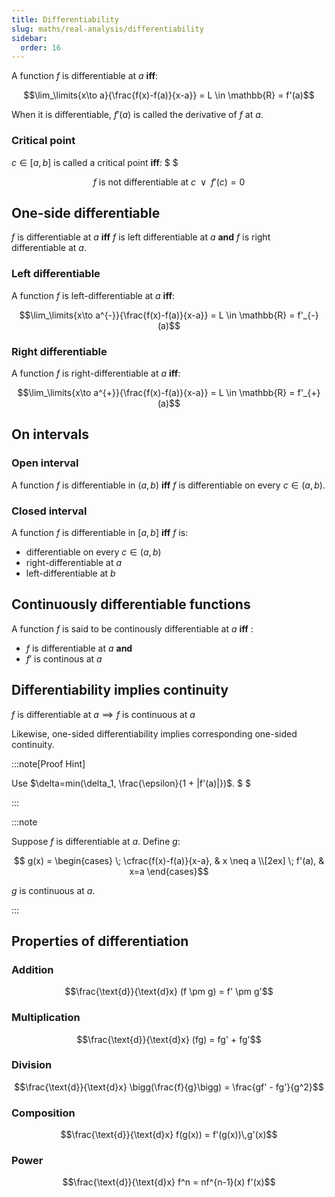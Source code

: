 ```yaml
---
title: Differentiability
slug: maths/real-analysis/differentiability
sidebar:
  order: 16
---
```


A function $f$ is differentiable at $a$ **iff**:

```math
\lim_\limits{x\to a}{\frac{f(x)-f(a)}{x-a}} = L \in \mathbb{R} = f'(a)
```

When it is differentiable, $f'(a)$ is called the derivative of $f$ at $a$.

### Critical point

$c\in[a,b]$ is called a critical point **iff**: $ $

```math
f\text{ is not differentiable at } c
\;\;
\lor
\;\;
f'(c)=0
```

## One-side differentiable

$f$ is differentiable at $a$ **iff** $f$ is left differentiable at $a$ **and**
$f$ is right differentiable at $a$.

### Left differentiable

A function $f$ is left-differentiable at $a$ **iff**:

```math
\lim_\limits{x\to a^{-}}{\frac{f(x)-f(a)}{x-a}} = L \in \mathbb{R} = f'_{-}(a)
```

### Right differentiable

A function $f$ is right-differentiable at $a$ **iff**:

```math
\lim_\limits{x\to a^{+}}{\frac{f(x)-f(a)}{x-a}} = L \in \mathbb{R} = f'_{+}(a)
```

## On intervals

### Open interval

A function $f$ is differentiable in $(a,b)$ **iff** $f$ is differentiable on
every $c\in(a,b)$.

### Closed interval

A function $f$ is differentiable in $[a,b]$ **iff** $f$ is:

- differentiable on every $c\in(a,b)$
- right-differentiable at $a$
- left-differentiable at $b$

## Continuously differentiable functions

A function $f$ is said to be continously differentiable at $a$ **iff** :

- $f$ is differentiable at $a$ **and**
- $f'$ is continous at $a$

## Differentiability implies continuity

$f \text{ is differentiable at } a \implies f \text{ is continuous at } a$

Likewise, one-sided differentiability implies corresponding one-sided
continuity.

:::note[Proof Hint]

Use $\delta=min(\delta_1, \frac{\epsilon}{1 + |f'(a)|})$. $ $

:::

:::note

Suppose $f$ is differentiable at $a$. Define $g$:

```math
  g(x) =
\begin{cases}
  \;
\cfrac{f(x)-f(a)}{x-a},  & x \neq a \\[2ex]
\;
f'(a), & x=a
\end{cases}
```

$g$ is continuous at $a$.

:::

## Properties of differentiation

### Addition

```math
\frac{\text{d}}{\text{d}x} (f \pm g) =
f' \pm
g'
```

### Multiplication

```math
\frac{\text{d}}{\text{d}x} (fg) =
fg' + fg'
```

### Division

```math
\frac{\text{d}}{\text{d}x} \bigg(\frac{f}{g}\bigg) =
\frac{gf' - fg'}{g^2}
```

### Composition

```math
\frac{\text{d}}{\text{d}x} f(g(x)) = f'(g(x))\,g'(x)
```

### Power

```math
\frac{\text{d}}{\text{d}x} f^n = nf^{n-1}(x) f'(x)
```
